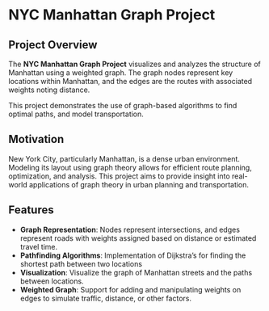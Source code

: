 # NYC Manhattan Graph Project

## Project Overview
The **NYC Manhattan Graph Project** visualizes and analyzes the structure of Manhattan using a weighted graph. The graph nodes represent key locations within Manhattan, and the edges are the routes with associated weights noting distance.

This project demonstrates the use of graph-based algorithms to find optimal paths, and model transportation.

## Motivation
New York City, particularly Manhattan, is a dense urban environment. Modeling its layout using graph theory allows for efficient route planning, optimization, and analysis. This project aims to provide insight into real-world applications of graph theory in urban planning and transportation.



## Features
- **Graph Representation**: Nodes represent intersections, and edges represent roads with weights assigned based on distance or estimated travel time.
- **Pathfinding Algorithms**: Implementation of Dijkstra’s for finding the shortest path between two locations
- **Visualization**: Visualize the graph of Manhattan streets and the paths between locations.
- **Weighted Graph**: Support for adding and manipulating weights on edges to simulate traffic, distance, or other factors.


